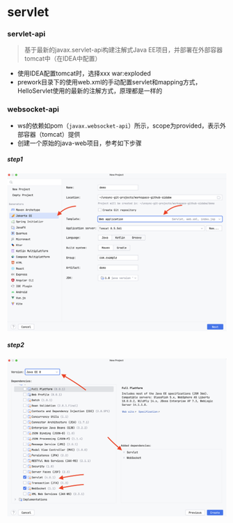 # servlet

### servlet-api
> 基于最新的javax.servlet-api构建注解式Java EE项目，并部署在外部容器tomcat中（在IDEA中配置）

* 使用IDEA配置tomcat时，选择xxx war:exploded
* prework目录下的使用web.xml的手动配置servlet和mapping方式，HelloServlet使用的最新的注解方式，原理都是一样的

### websocket-api

* ws的依赖如pom（`javax.websocket-api`）所示，scope为provided，表示外部容器（tomcat）提供
* 创建一个原始的java-web项目，参考如下步骤

##### step1

![img.png](doc/step1.png)

##### step2

![img.png](doc/step2.png)